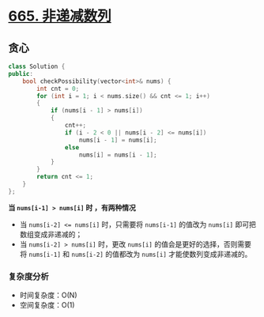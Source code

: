 # [665. 非递减数列](https://leetcode-cn.com/problems/non-decreasing-array/)

## 贪心

```cpp
class Solution {
public:
    bool checkPossibility(vector<int>& nums) {
        int cnt = 0;
        for (int i = 1; i < nums.size() && cnt <= 1; i++)
        {
            if (nums[i - 1] > nums[i])
            {
                cnt++;
                if (i - 2 < 0 || nums[i - 2] <= nums[i])
                    nums[i - 1] = nums[i];
                else
                    nums[i] = nums[i - 1];
            }
        }
        return cnt <= 1;
    }
};
```

**当 `nums[i-1] > nums[i]` 时 ，有两种情况**

- 当 `nums[i-2] <= nums[i]` 时，只需要将 `nums[i-1]` 的值改为 `nums[i]` 即可把数组变成非递减的；
- 当 `nums[i-2] > nums[i]` 时，更改 `nums[i]` 的值会是更好的选择，否则需要将 `nums[i-1]` 和 `nums[i-2]` 的值都改为 `nums[i]` 才能使数列变成非递减的。



### 复杂度分析

- 时间复杂度：O(N)
- 空间复杂度：O(1)
